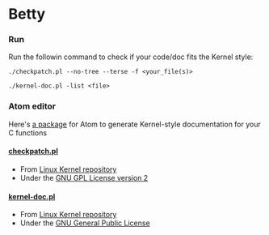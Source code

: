 # Betty

### Run
Run the followin command to check if your code/doc fits the Kernel style:
```
./checkpatch.pl --no-tree --terse -f <your_file(s)>
```
```
./kernel-doc.pl -list <file>
```

### Atom editor
Here's [a package](https://atom.io/packages/kernel-docstring) for Atom to generate Kernel-style documentation for your C functions

#### [checkpatch.pl](https://github.com/holbertonschool/Betty/blob/master/checkpatch.pl)
 * From [Linux Kernel repository](http://git.kernel.org/cgit/linux/kernel/git/torvalds/linux.git/tree/scripts/checkpatch.pl)
 * Under the [GNU GPL License version 2](https://www.gnu.org/licenses/old-licenses/gpl-2.0.en.html)

#### [kernel-doc.pl](https://github.com/holbertonschool/Betty/blob/master/kernel-doc.pl)
 * From [Linux Kernel repository](http://git.kernel.org/cgit/linux/kernel/git/torvalds/linux.git/tree/scripts/kernel-doc)
 * Under the [GNU General Public License](https://www.gnu.org/licenses/gpl.html)
